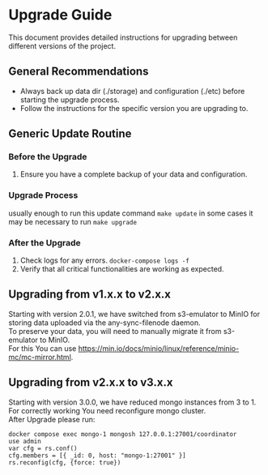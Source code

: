 # Upgrade Guide

This document provides detailed instructions for upgrading between different versions of the project.

## General Recommendations

- Always back up data dir (./storage) and configuration (./etc) before starting the upgrade process.
- Follow the instructions for the specific version you are upgrading to.

## Generic Update Routine

### Before the Upgrade

1. Ensure you have a complete backup of your data and configuration.

### Upgrade Process

usually enough to run this update command ```make update```
in some cases it may be necessary to run ```make upgrade```


### After the Upgrade

1. Check logs for any errors. ```docker-compose logs -f```
2. Verify that all critical functionalities are working as expected.

## Upgrading from v1.x.x to v2.x.x

Starting with version 2.0.1, we have switched from s3-emulator to MinIO for storing data uploaded via the any-sync-filenode daemon.  
To preserve your data, you will need to manually migrate it from s3-emulator to MinIO.  
For this You can use https://min.io/docs/minio/linux/reference/minio-mc/mc-mirror.html.  

## Upgrading from v2.x.x to v3.x.x
Starting with version 3.0.0, we have reduced mongo instances from 3 to 1.  
For correctly working You need reconfigure mongo cluster.  
After Upgrade please run:
```
docker compose exec mongo-1 mongosh 127.0.0.1:27001/coordinator
use admin
var cfg = rs.conf()
cfg.members = [{ _id: 0, host: "mongo-1:27001" }]
rs.reconfig(cfg, {force: true})
```
